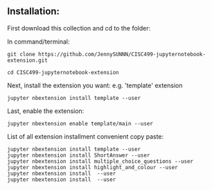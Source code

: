 ## Installation:
First download this collection and cd to the folder:

In command/terminal:
```
git clone https://github.com/JennySUNNN/CISC499-jupyternotebook-extension.git

cd CISC499-jupyternotebook-extension
```
Next, install the extension you want:
e.g. 'template' extension
```
jupyter nbextension install template --user
```
Last, enable the extension:
```
jupyter nbextension enable template/main --user
```
List of all extension installment convenient copy paste:
```
jupyter nbextension install template --user
jupyter nbextension install ShortAnswer --user
jupyter nbextension install multiple_choice_questions --user
jupyter nbextension install highlight_and_colour --user
jupyter nbextension install  --user
jupyter nbextension install  --user
```
